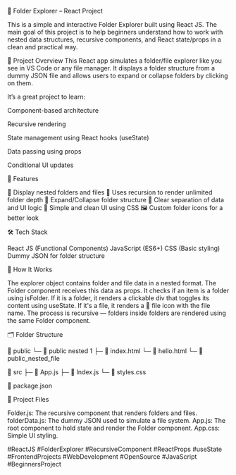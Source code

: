📁 Folder Explorer – React Project

This is a simple and interactive Folder Explorer built using React JS. The main goal of this project is to help beginners understand how to work with nested data structures, recursive components, and React state/props in a clean and practical way.

🚀 Project Overview
This React app simulates a folder/file explorer like you see in VS Code or any file manager. It displays a folder structure from a dummy JSON file and allows users to expand or collapse folders by clicking on them.

It’s a great project to learn:

Component-based architecture

Recursive rendering

State management using React hooks (useState)

Data passing using props

Conditional UI updates


🧩 Features

📁 Display nested folders and files
🔁 Uses recursion to render unlimited folder depth
📂 Expand/Collapse folder structure
🧠 Clear separation of data and UI logic
🎨 Simple and clean UI using CSS
🖼️ Custom folder icons for a better look


🛠️ Tech Stack

React JS (Functional Components)
JavaScript (ES6+)
CSS (Basic styling)
Dummy JSON for folder structure

🧠 How It Works

The explorer object contains folder and file data in a nested format.
The Folder component receives this data as props.
It checks if an item is a folder using isFolder.
If it is a folder, it renders a clickable div that toggles its content using useState.
If it's a file, it renders a 📄 file icon with the file name.
The process is recursive — folders inside folders are rendered using the same Folder component.


🗂️ Folder Structure

  📁 public
     └─ 📁 public nested 1
         ├─ 📄 index.html
         └─ 📄 hello.html
     └─ 📄 public_nested_file

  📁 src
     ├─ 📄 App.js
     ├─ 📄 Index.js
     └─ 📄 styles.css

  📄 package.json


📂 Project Files
  
Folder.js: The recursive component that renders folders and files.
folderData.js: The dummy JSON used to simulate a file system.
App.js: The root component to hold state and render the Folder component.
App.css: Simple UI styling.


#ReactJS #FolderExplorer #RecursiveComponent #ReactProps #useState #FrontendProjects #WebDevelopment #OpenSource #JavaScript #BeginnersProject
